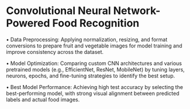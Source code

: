 # Convolutional Neural Network-Powered Food Recognition

• Data Preprocessing: Applying normalization, resizing, and format conversions to prepare fruit and vegetable images for model training and improve consistency across the dataset.

• Model Optimization: Comparing custom CNN architectures and various pretrained models (e.g., EfficientNet, ResNet, MobileNet) by tuning layers, neurons, epochs, and fine-tuning strategies to identify the best setup.

• Best Model Performance: Achieving high test accuracy by selecting the best-performing model, with strong visual alignment between predicted labels and actual food images.